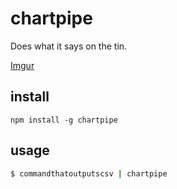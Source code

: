 # chartpipe

Does what it says on the tin.

[Imgur](http://i.imgur.com/ElpdZco.gif)

## install

    npm install -g chartpipe

## usage

```sh
$ commandthatoutputscsv | chartpipe
```
